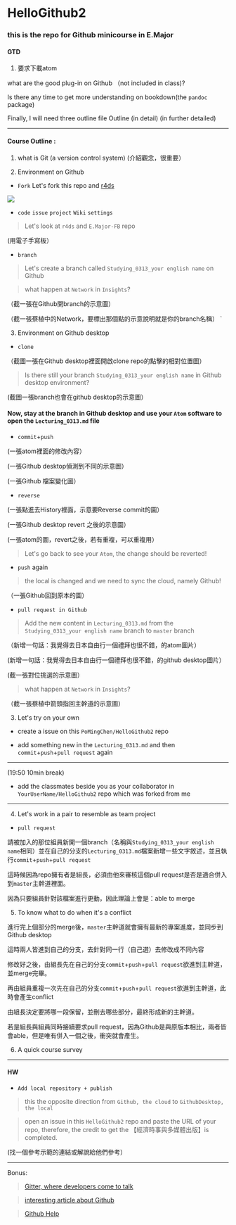 # HelloGithub2


### this is the repo for Github minicourse in E.Major 

#### GTD

1. 要求下載atom



what are the good plug-in on Github （not included in class)?

Is there any time to get more understanding on bookdown(the `pandoc` package)

Finally, I will need three outline file Outline (in detail) (in further detailed)




---

#### Course Outline : 

 1. what is Git (a version control system) (介紹觀念，很重要）
 
 2. Environment on Github 
 
 - `Fork` Let's fork this repo and [r4ds](https://github.com/hadley/r4ds)
 
 ![](https://github.com/PoMingChen/HelloGithub2/blob/master/images/Github_fork_animation.gif)
 
 - `code` `issue` `project` `Wiki` `settings`
 > Let's look at `r4ds` and `E.Major-FB` repo
 
 (用電子手寫板）
 
 - `branch` 
 > Let's create a branch called `Studying_0313_your english name` on Github

 > what happen at `Network` in `Insights`?
 
 （截一張在Github開branch的示意圖）
 
 （截一張蔡植中的Network，要標出那個點的示意說明就是你的branch名稱） `
 
 3. Environment on  Github desktop 
 
 - `clone`
 
 （截圖一張在Github desktop裡面開啟clone repo的點擊的相對位置圖）
 
 > Is there still your branch `Studying_0313_your english name` in Github desktop environment?
 
 (截圖一張branch也會在github desktop的示意圖）
 
 #### Now, stay at the branch in Github desktop and use your `Atom` software to open the `Lecturing_0313.md` file
 
 - `commit`+`push`
 
 (一張atom裡面的修改內容）
 
 (一張Github desktop偵測到不同的示意圖）
 
 (一張Github 檔案變化圖）
 
 - `reverse`
 
 (一張點進去History裡面，示意要Reverse commit的圖）
 
 (一張Github desktop revert 之後的示意圖）
 
 (一張atom的圖，revert之後，若有重複，可以重複用）

 > Let's go back to see your `Atom`, the change should be reverted!
 
 - `push` again
 
 > the local is changed and we need to sync the cloud, namely Github!
 
 （一張Github回到原本的圖）
 
 
 
 - `pull request in Github`
 
 > Add the new content in `Lecturing_0313.md` from the `Studying_0313_your english name` branch to `master` branch
 
 （新增一句話：我覺得去日本自由行一個禮拜也很不錯，的atom圖片）
 
  (新增一句話：我覺得去日本自由行一個禮拜也很不錯，的github desktop圖片）
 
 (截一張對位挑選的示意圖）
 
 > what happen at `Network` in `Insights`?
 
 （截一張蔡植中箭頭指回主幹道的示意圖）

 
 3. Let's try on your own 
 
 - create a issue on this `PoMingChen/HelloGithub2` repo
 
 - add something new in the `Lecturing_0313.md` and then `commit`+`push`+`pull request` again
 
 ---
 
 (19:50 10min break)
 
 - add the classmates beside you as your collaborator in `YourUserName/HelloGithub2` repo which was forked from me
 
 --- 
 
 4. Let's work in a pair to resemble as team project 
 
 - `pull request`
 
 請被加入的那位組員新開一個branch（名稱與`Studying_0313_your english name`相同）並在自己的分支的`Lecturing_0313.md`檔案新增一些文字敘述，並且執行`commit`+`push`+`pull request`
 
 這時候因為repo擁有者是組長，必須由他來審核這個pull request是否是適合併入到`master`主幹道裡面。
 
 因為只要組員針對該檔案進行更動，因此理論上會是：able to merge
 
 5. To know what to do when it's a conflict
 
 進行完上個部分的merge後，`master`主幹道就會擁有最新的專案進度，並同步到Github desktop
 
 這時兩人皆進到自己的分支，去針對同一行（自己選）去修改成不同內容
 
 修改好之後，由組長先在自己的分支`commit`+`push`+`pull request`欲進到主幹道，並merge完畢。
 
 再由組員重複一次先在自己的分支`commit`+`push`+`pull request`欲進到主幹道，此時會產生conflict
 
 由組長決定要將哪一段保留，並刪去哪些部分，最終形成新的主幹道。
 
 若是組長與組員同時接續要求pull request，因為Github是與原版本相比，兩者皆會able，但是唯有併入一個之後，衝突就會產生。
 
 
 6. A quick course survey
 
 ---
 
 #### HW
 
 - `Add local repository + publish`
 
 > this the opposite direction from `Github, the cloud` to `GithubDesktop, the local`

 > open an issue in this `HelloGithub2` repo and paste the URL of your repo, therefore, the credit to get the 【經濟時事與多媒體出版】is completed.
 
 (找一個參考示範的連結或解說給他們參考）
 
 ---
 
 Bonus:
 
> [Gitter, where developers come to talk](https://gitter.im/apps)

> [interesting article about Github](https://www.ithome.com.tw/news/95284)

> [Github Help](https://help.github.com)



